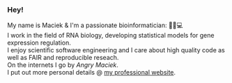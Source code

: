 ### Hey!

My name is Maciek & I'm a passionate bioinformatician: 🧬➕💻  
I work in the field of RNA biology, developing statistical models for gene expression regulation.  
I enjoy scientific software engineering and I care about high quality code as well as FAIR and reproducible reseach.   
On the internets I go by _Angry Maciek_.  
I put out more personal details @ [my professional website](https://angrymaciek.github.io).
